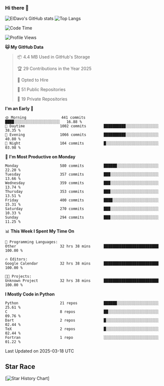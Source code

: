 ### Hi there 👋
![ElDavo's GitHub stats](https://github-readme-stats.vercel.app/api?username=ElDavoo&show_icons=true&theme=chartreuse-dark)
![Top Langs](https://github-readme-stats.vercel.app/api/top-langs/?username=ElDavoo&theme=chartreuse-dark&layout=compact)

<!--START_SECTION:waka-->
![Code Time](http://img.shields.io/badge/Code%20Time-2%2C617%20hrs%2057%20mins-blue)

![Profile Views](http://img.shields.io/badge/Profile%20Views-12-blue)

**🐱 My GitHub Data** 

> 📦 4.4 MB Used in GitHub's Storage 
 > 
> 🏆 29 Contributions in the Year 2025
 > 
> 💼 Opted to Hire
 > 
> 📜 51 Public Repositories 
 > 
> 🔑 19 Private Repositories 
 > 
**I'm an Early 🐤** 

```text
🌞 Morning                441 commits         ████░░░░░░░░░░░░░░░░░░░░░   16.88 % 
🌆 Daytime                1002 commits        ██████████░░░░░░░░░░░░░░░   38.35 % 
🌃 Evening                1066 commits        ██████████░░░░░░░░░░░░░░░   40.80 % 
🌙 Night                  104 commits         █░░░░░░░░░░░░░░░░░░░░░░░░   03.98 % 
```
📅 **I'm Most Productive on Monday** 

```text
Monday                   580 commits         ██████░░░░░░░░░░░░░░░░░░░   22.20 % 
Tuesday                  357 commits         ███░░░░░░░░░░░░░░░░░░░░░░   13.66 % 
Wednesday                359 commits         ███░░░░░░░░░░░░░░░░░░░░░░   13.74 % 
Thursday                 353 commits         ███░░░░░░░░░░░░░░░░░░░░░░   13.51 % 
Friday                   400 commits         ████░░░░░░░░░░░░░░░░░░░░░   15.31 % 
Saturday                 270 commits         ███░░░░░░░░░░░░░░░░░░░░░░   10.33 % 
Sunday                   294 commits         ███░░░░░░░░░░░░░░░░░░░░░░   11.25 % 
```


📊 **This Week I Spent My Time On** 

```text
💬 Programming Languages: 
Other                    32 hrs 38 mins      █████████████████████████   100.00 % 

🔥 Editors: 
Google Calendar          32 hrs 38 mins      █████████████████████████   100.00 % 

🐱‍💻 Projects: 
Unknown Project          32 hrs 38 mins      █████████████████████████   100.00 % 
```

**I Mostly Code in Python** 

```text
Python                   21 repos            ██████░░░░░░░░░░░░░░░░░░░   25.61 % 
C                        8 repos             ██░░░░░░░░░░░░░░░░░░░░░░░   09.76 % 
Dart                     2 repos             █░░░░░░░░░░░░░░░░░░░░░░░░   02.44 % 
TeX                      2 repos             █░░░░░░░░░░░░░░░░░░░░░░░░   02.44 % 
Fortran                  1 repo              ░░░░░░░░░░░░░░░░░░░░░░░░░   01.22 % 
```




 Last Updated on 2025-03-18 UTC
<!--END_SECTION:waka-->

## Star Race

[![Star History Chart](https://api.star-history.com/svg?repos=ElDavoo/WhatsApp-Crypt14-Crypt15-Decrypter,ElDavoo/TuringOS,EliteAndroidApps/WhatsApp-Crypt12-Decrypter,KnugiHK/Whatsapp-Chat-Exporter&type=Date)]

